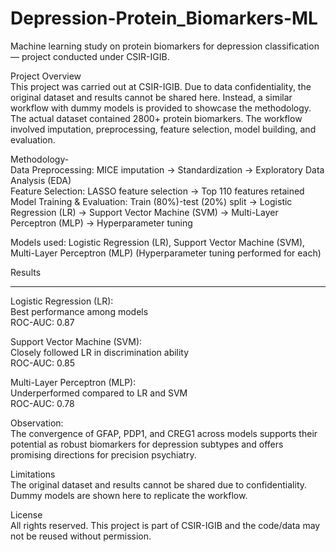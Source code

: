 # Depression-Protein_Biomarkers-ML
Machine learning study on protein biomarkers for depression classification — project conducted under CSIR-IGIB.

Project Overview<br>
This project was carried out at CSIR-IGIB. Due to data confidentiality, the original dataset and results cannot be shared here. Instead, a similar workflow with dummy models is provided to showcase the methodology.
The actual dataset contained 2800+ protein biomarkers. The workflow involved imputation, preprocessing, feature selection, model building, and evaluation.

Methodology- <br>
Data Preprocessing: MICE imputation → Standardization → Exploratory Data Analysis (EDA) <br>
Feature Selection: LASSO feature selection → Top 110 features retained <br>
Model Training & Evaluation: Train (80%)-test (20%) split → Logistic Regression (LR) → Support Vector Machine (SVM) → Multi-Layer Perceptron (MLP) → Hyperparameter tuning

Models used:
Logistic Regression (LR),
Support Vector Machine (SVM),
Multi-Layer Perceptron (MLP)
(Hyperparameter tuning performed for each)

Results <br><hr>
Logistic Regression (LR):<br>
Best performance among models<br>
ROC-AUC: 0.87

Support Vector Machine (SVM):<br>
Closely followed LR in discrimination ability<br>
ROC-AUC: 0.85

Multi-Layer Perceptron (MLP):<br>
Underperformed compared to LR and SVM<br>
ROC-AUC: 0.78

Observation:<br>
The convergence of GFAP, PDP1, and CREG1 across models supports their potential as robust biomarkers for depression subtypes and offers promising directions for precision psychiatry.

Limitations<br>
The original dataset and results cannot be shared due to confidentiality.<br>
Dummy models are shown here to replicate the workflow.

License<br>
All rights reserved. This project is part of CSIR-IGIB and the code/data may not be reused without permission.
